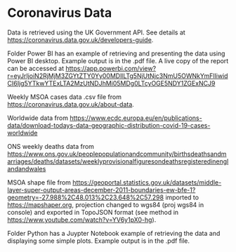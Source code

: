 # Coronavirus Data

Data is retrieved using the UK Government API. 
See details at https://coronavirus.data.gov.uk/developers-guide.


Folder Power BI has an example of retrieving and presenting the data using Power BI desktop.
Example output is in the .pdf file.
A live copy of the report can be accessed at https://app.powerbi.com/view?r=eyJrIjoiN2RjMjM3ZGYtZTY0Yy00MDllLTg5NjUtNjc3NmU5OWNkYmFlIiwidCI6Ijg5YTkwYTExLTA2MzUtNDJhMi05MDg0LTcyOGE5NDY1ZGExNCJ9

Weekly MSOA cases data .csv file from https://coronavirus.data.gov.uk/about-data.

Worldwide data from https://www.ecdc.europa.eu/en/publications-data/download-todays-data-geographic-distribution-covid-19-cases-worldwide

ONS weekly deaths data from https://www.ons.gov.uk/peoplepopulationandcommunity/birthsdeathsandmarriages/deaths/datasets/weeklyprovisionalfiguresondeathsregisteredinenglandandwales

MSOA shape file from https://geoportal.statistics.gov.uk/datasets/middle-layer-super-output-areas-december-2011-boundaries-ew-bfe-1?geometry=-27.988%2C48.013%2C23.648%2C57.298
imported to https://mapshaper.org, projection changed to wgs84 (proj wgs84 in console) and exported in TopoJSON format (see method in https://www.youtube.com/watch?v=YV6y1pX0-hg).


Folder Python has a Juypter Notebook example of retrieving the data and displaying some simple plots.
Example output is in the .pdf file.
